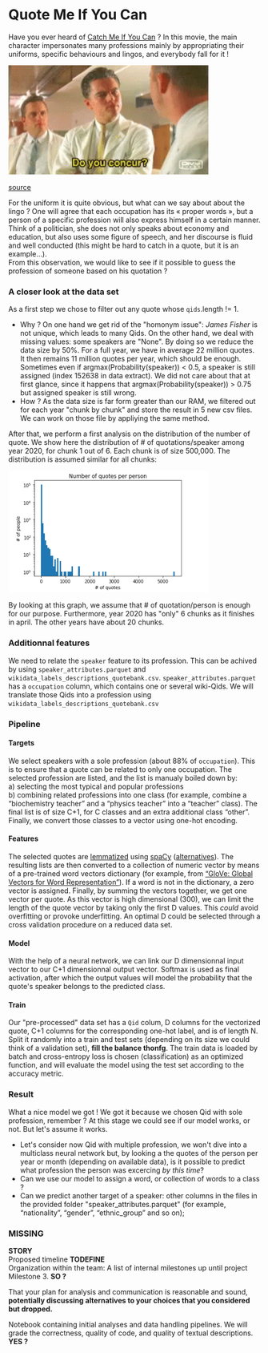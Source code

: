 # Quote Me If You Can

Have you ever heard of [Catch Me If You Can](https://en.wikipedia.org/wiki/Catch_Me_If_You_Can) ? In this movie, the main character impersonates many professions mainly by appropriating their uniforms, specific behaviours and lingos, and everybody fall for it !  

<img title="Do you concur ?" width="400px" src="img/tenor.gif">

[source](https://media1.tenor.com/images/24eba459fc0a6e19c4d2d60ed678e2f9/tenor.gif?itemid=7219821)

For the uniform it is quite obvious, but what can we say about about the lingo ? One will agree that each occupation has its « proper words », but a person of a specific profession will also express himself in a certain manner. Think of a politician, she does not only speaks about economy and education, but also uses some figure of speech, and her discourse is fluid and well conducted (this might be hard to catch in a quote, but it is an example…).  
From this observation, we would like to see if it possible to guess the profession of someone based on his quotation ?

### A closer look at the data set 

As a first step we chose to filter out any quote whose `qids`.length != 1. 
* Why ? On one hand we get rid of the "homonym issue": _James Fisher_ is not unique, which leads to many Qids. On the other hand, we deal with missing values: some speakers are "None".  By doing so we reduce the data size by 50%. For a full year, we have in average 22 million quotes. It then remains 11 million quotes per year, which should be enough.  
Sometimes even if argmax(Probability(speaker)) < 0.5, a speaker is still assigned (index 152638 in data extract). We did not care about that at first glance, since it happens that  argmax(Probability(speaker)) > 0.75 but assigned speaker is still wrong. 
* How ? As the data size is far form greater than our RAM, we filtered out for each year "chunk by chunk" and store the result in 5 new csv files. We can work on those file by appliying the same method.

After that, we perform a first analysis on the distribution of the number of quote. We show here the distribution of # of quotations/speaker among year 2020, for chunk 1 out of 6. Each chunk is of size 500,000. The distribution is assumed similar for all chunks: 

<img title="2020: first 500000 quotes" width="400px" src="img/2020first500000.PNG">

By looking at this graph, we assume that # of quotation/person is enough for our purpose. Furthermore, year 2020 has "only" 6 chunks as it finishes in april. The other years have about 20 chunks.

### Additionnal features

We need to relate the `speaker` feature to its profession. This can be achived by using `speaker_attributes.parquet` and `wikidata_labels_descriptions_quotebank.csv`. `speaker_attributes.parquet` has a `occupation` column, which contains one or several wiki-Qids. We will translate those Qids into a profession using `wikidata_labels_descriptions_quotebank.csv`

### Pipeline
#### Targets
We select speakers with a sole profession (about 88% of `occupation`). This is to ensure that a quote can be related to only one occupation. The selected profession are listed, and the list is manualy boiled down by:  
 a) selecting the most typical and popular professions  
 b) combining related professions into one class (for example, combine a “biochemistry teacher” and a “physics teacher” into a “teacher” class).
The final list is of size C+1, for C classes and an extra additional class “other”. Finally, we convert those classes to a vector using one-hot encoding.

#### Features
The selected quotes are [lemmatized](https://pythonwife.com/lemmatization-in-nlp/) using [spaCy](https://spacy.io/) ([alternatives](https://www.analyticsvidhya.com/blog/2020/08/top-4-sentence-embedding-techniques-using-python/)). The resulting lists are then converted to a collection of numeric vector by means of a pre-trained word vectors dictionary (for example, from [“GloVe: Global Vectors for Word Representation”](https://nlp.stanford.edu/projects/glove/)). If a word is not in the dictionary, a zero vector is assigned. Finally, by summing the vectors together, we get one vector per quote. As this vector is high dimensional (300), we can limit the length of the quote vector by taking only the first D values. This _could_ avoid overfitting or provoke underfitting. An optimal D could be selected through a cross validation procedure on a reduced data set. 

#### Model
With the help of a neural network, we can link our D dimensionnal input vector to our C+1 dimensionnal output vector. Softmax is used as final activation, after which the output values will model the probability that the quote's speaker belongs to the predicted class.

#### Train
Our "pre-processed" data set has a `Qid` colum, D columns for the vectorized quote, C+1 columns for the corresponding one-hot label, and is of length N. Split it randomly into a train and test sets (depending on its size we could think of a validation set), **fill the balance thonfg**. The train data is loaded by batch and cross-entropy loss is chosen (classification) as an optimized function, and will evaluate the model using the test set according to the accuracy metric.

### Result
What a nice model we got ! We got it because we chosen Qid with sole profession, remember ? At this stage we could see if our model works, or not. But let's assume it works.  
* Let's consider now Qid with multiple profession, we won't dive into a multiclass neural network but, by looking a the quotes of the person per year or month (depending on available data), is it possible to predict what profession the person was excercing _by this time_?
* Can we use our model to assign a word, or collection of words to a class ? 
* Can we predict another target of a speaker: other columns in the files in the provided folder "speaker_attributes.parquet" (for example, “nationality”, “gender”, “ethnic_group” and so on);



### MISSING
**STORY**  
Proposed timeline **TODEFINE**  
Organization within the team: A list of internal milestones up until project Milestone 3. **SO ?**  
    
That your plan for analysis and communication is reasonable and sound, **potentially discussing alternatives to your choices that you considered but dropped.**  
    
Notebook containing initial analyses and data handling pipelines. We will grade the correctness, quality of code, and quality of textual descriptions. **YES ?**
